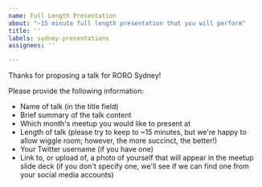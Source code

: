 ```yaml
---
name: Full Length Presentation
about: "~15 minute full length presentation that you will perform"
title: ''
labels: sydney-presentations
assignees: ''

---
```


Thanks for proposing a talk for RORO Sydney!

Please provide the following information:

- Name of talk (in the title field)
- Brief summary of the talk content
- Which month's meetup you would like to present at
- Length of talk (please try to keep to ~15 minutes, but we're happy to allow wiggle room; however, the more succinct, the better!)
- Your Twitter username (if you have one)
- Link to, or upload of, a photo of yourself that will appear in the meetup slide deck (if you don't specify one, we'll see if we can find one from your social media accounts)
